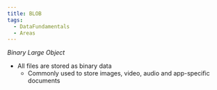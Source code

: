 ```yaml
---
title: BLOB
tags:
  - DataFundamentals
  - Areas
---
```

*Binary Large Object*
- All files are stored as binary data
	- Commonly used to store images, video, audio and app-specific documents
